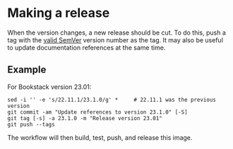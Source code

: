 # Making a release

When the version changes, a new release should be cut. To do this, push a tag
with the [valid SemVer][semver-checker] version number as the tag.
It may also be useful to update documentation references at the same time.

## Example

For Bookstack version 23.01:

```shell
sed -i '' -e 's/22.11.1/23.1.0/g' *     # 22.11.1 was the previous version
git commit -am "Update references to version 23.1.0" [-S]
git tag [-s] -a 23.1.0 -m "Release version 23.01"
git push --tags
```

The workflow will then build, test, push, and release this image.

[semver-checker]: https://jubianchi.github.io/semver-check/
